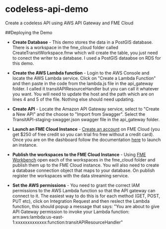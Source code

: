 # codeless-api-demo
Create a codeless API using AWS API Gateway and FME Cloud

##Deploying the Demo

- **Create Database** - This demo stores the data in a PostGIS database. There is a workspace in the fme_cloud folder called CreateTransitWorkspace.fmw which will create the table, you just need to conect the writer to a database. I used a PostGIS dataabse on RDS for this demo.

- **Create the AWS Lambda function** - Login to the AWS Console and locate the AWS Lambda service. Click on "Create a Lambda Function" and then paste in the code from the lambda.js file in the api_gateway folder. I called it transitAPIResourceHandler but you can call it whatever you want. You will need to update the host and the path which are on lines 4 and 5 of the file. Nothing else should need updating. 

- **Create API** - Locate the Amazon API Gateway service, select to "Create a New API" and the choose to "Import from Swagger". Select the TransitAPI-staging-swagger.json swagger file in the api_gateway folder.

- **Launch an FME Cloud Instance** - [Create an account](https://console.fmecloud.safe.com/signup) on FME Cloud (you get $250 of free credit so you can trial fro free without a credit card). Once you are on the dashboard follow the documentation [here](http://docs.safe.com/fme_cloud/FME_Cloud/Content/Getting_Started/Launch_an_Instance.htm) to launch an instance.

- **Publish the workspaces to the FME Cloud Instance** - Using [FME Workbench](https://www.safe.com/support/support-resources/fme-downloads/) open each of the workspaces in the fme_cloud folder and publish them up to the FME Cloud instance. You will also need to create a database connection object that maps to your database. On publish register the workspaces with the data streaming service.

- **Set the AWS permissions** - You need to grant the correct IAM permissions to the AWS Lambda function so that the API gateway can connect to it. The easiest way to do this is for each method (GET, POST, PUT etc), click on Integration Request and then reslect the Lambda function, this should popup a message that says: "You are about to give API Gateway permission to invoke your Lambda function:
arn:aws:lambda:us-east-1:xxxxxxxxxxxxx:function:transitAPIResourceHandler"
